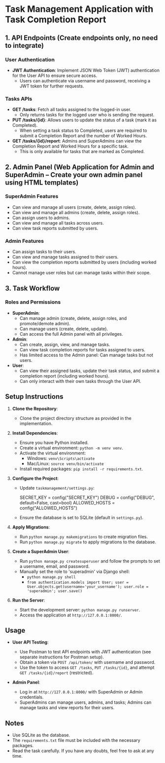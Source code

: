 # Task Management Application with Task Completion Report

## 1. API Endpoints (Create endpoints only, no need to integrate)
### User Authentication
- **JWT Authentication**: Implement JSON Web Token (JWT) authentication for the User API to ensure secure access.
  - Users can authenticate via username and password, receiving a JWT token for further requests.

### Tasks APIs
- **GET /tasks**: Fetch all tasks assigned to the logged-in user.
  - Only returns tasks for the logged user who is sending the request.
- **PUT /tasks/{id}**: Allows users to update the status of a task (mark it as Completed).
  - When setting a task status to Completed, users are required to submit a Completion Report and the number of Worked Hours.
- **GET /tasks/{id}/report**: Admins and SuperAdmins can view the Completion Report and Worked Hours for a specific task.
  - This is only available for tasks that are marked as Completed.

## 2. Admin Panel (Web Application for Admin and SuperAdmin – Create your own admin panel using HTML templates)
### SuperAdmin Features
- Can view and manage all users (create, delete, assign roles).
- Can view and manage all admins (create, delete, assign roles).
- Can assign users to admins.
- Can view and manage all tasks across users.
- Can view task reports submitted by users.

### Admin Features
- Can assign tasks to their users.
- Can view and manage tasks assigned to their users.
- Can view the completion reports submitted by users (including worked hours).
- Cannot manage user roles but can manage tasks within their scope.

## 3. Task Workflow
### Roles and Permissions
- **SuperAdmin**:
  - Can manage admin (create, delete, assign roles, and promote/demote admin).
  - Can manage users (create, delete, update).
  - Can access the full Admin panel with all privileges.
- **Admin**:
  - Can create, assign, view, and manage tasks.
  - Can view task completion reports for tasks assigned to users.
  - Has limited access to the Admin panel: Can manage tasks but not users.
- **User**:
  - Can view their assigned tasks, update their task status, and submit a completion report (including worked hours).
  - Can only interact with their own tasks through the User API.


## Setup Instructions
1. **Clone the Repository**:
   - Clone the project directory structure as provided in the implementation.

2. **Install Dependencies**:
   - Ensure you have Python installed.
   - Create a virtual environment: `python -m venv venv`.
   - Activate the virtual environment:
     - Windows: `venv\Scripts\activate`
     - Mac/Linux: `source venv/bin/activate`
   - Install required packages: `pip install -r requirements.txt`.

3. **Configure the Project**:
   - Update `taskmanagement/settings.py`:
    
     SECRET_KEY = config("SECRET_KEY")
     DEBUG = config("DEBUG", default=False, cast=bool)
     ALLOWED_HOSTS = config("ALLOWED_HOSTS")

   - Ensure the database is set to SQLite (default in `settings.py`).

4. **Apply Migrations**:
   - Run `python manage.py makemigrations` to create migration files.
   - Run `python manage.py migrate` to apply migrations to the database.

5. **Create a SuperAdmin User**:
   - Run `python manage.py createsuperuser` and follow the prompts to set a username, email, and password.
   - Manually set the role to 'superadmin' via Django shell:
     - `python manage.py shell`
     - `from authentication.models import User; user = User.objects.get(username='your_username'); user.role = 'superadmin'; user.save()`

6. **Run the Server**:
   - Start the development server: `python manage.py runserver`.
   - Access the application at `http://127.0.0.1:8000/`.

## Usage
- **User API Testing**:
  - Use Postman to test API endpoints with JWT authentication (see separate instructions for Postman setup).
  - Obtain a token via `POST /api/token/` with username and password.
  - Use the token to access `GET /tasks`, `PUT /tasks/{id}`, and attempt `GET /tasks/{id}/report` (restricted).

- **Admin Panel**:
  - Log in at `http://127.0.0.1:8000/` with SuperAdmin or Admin credentials.
  - SuperAdmins can manage users, admins, and tasks; Admins can manage tasks and view reports for their users.

## Notes
- Use SQLite as the database.
- The `requirements.txt` file must be included with the necessary packages.
- Read the task carefully. If you have any doubts, feel free to ask at any time.